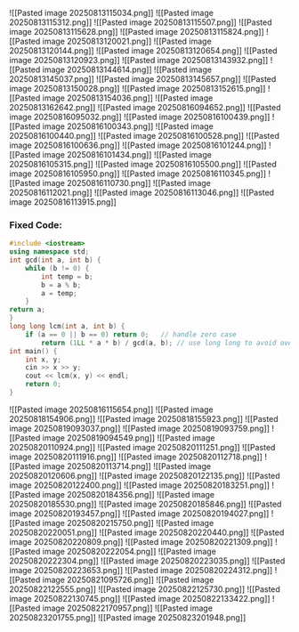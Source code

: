 ![[Pasted image 20250813115034.png]]
![[Pasted image 20250813115312.png]]
![[Pasted image 20250813115507.png]]
![[Pasted image 20250813115628.png]]
![[Pasted image 20250813115824.png]]
![[Pasted image 20250813120021.png]]
![[Pasted image 20250813120144.png]]
![[Pasted image 20250813120654.png]]
![[Pasted image 20250813120923.png]]
![[Pasted image 20250813143932.png]]
![[Pasted image 20250813144614.png]]
![[Pasted image 20250813145037.png]]
![[Pasted image 20250813145657.png]]
![[Pasted image 20250813150028.png]]
![[Pasted image 20250813152615.png]]
![[Pasted image 20250813154036.png]]
![[Pasted image 20250813162642.png]]
![[Pasted image 20250816094652.png]]
![[Pasted image 20250816095032.png]]
![[Pasted image 20250816100439.png]]
![[Pasted image 20250816100343.png]]
![[Pasted image 20250816100440.png]]
![[Pasted image 20250816100528.png]]
![[Pasted image 20250816100636.png]]
![[Pasted image 20250816101244.png]]
![[Pasted image 20250816101434.png]]
![[Pasted image 20250816105315.png]]
![[Pasted image 20250816105500.png]]
![[Pasted image 20250816105950.png]]
![[Pasted image 20250816110345.png]]
![[Pasted image 20250816110730.png]]
![[Pasted image 20250816112021.png]]
![[Pasted image 20250816113046.png]]
![[Pasted image 20250816113915.png]]
### Fixed Code:

```c++
#include <iostream>
using namespace std;
int gcd(int a, int b) {
	while (b != 0) {
		int temp = b;
        b = a % b;         
        a = temp;     
    }     
return a;
}  
long long lcm(int a, int b) {
	if (a == 0 || b == 0) return 0;   // handle zero case     
		return (1LL * a * b) / gcd(a, b); // use long long to avoid overflow }  
int main() {
	int x, y;     
	cin >> x >> y;     
	cout << lcm(x, y) << endl;     
	return 0; 
}
```
![[Pasted image 20250816115654.png]]
![[Pasted image 20250818154906.png]]
![[Pasted image 20250818155923.png]]
![[Pasted image 20250819093037.png]]
![[Pasted image 20250819093759.png]]
![[Pasted image 20250819094549.png]]
![[Pasted image 20250820110924.png]]
![[Pasted image 20250820111251.png]]
![[Pasted image 20250820111916.png]]
![[Pasted image 20250820112718.png]]
![[Pasted image 20250820113714.png]]
![[Pasted image 20250820120606.png]]
![[Pasted image 20250820122135.png]]
![[Pasted image 20250820122400.png]]
![[Pasted image 20250820183251.png]]
![[Pasted image 20250820184356.png]]
![[Pasted image 20250820185530.png]]
![[Pasted image 20250820185846.png]]
![[Pasted image 20250820193457.png]]
![[Pasted image 20250820194027.png]]
![[Pasted image 20250820215750.png]]
![[Pasted image 20250820220051.png]]
![[Pasted image 20250820220440.png]]
![[Pasted image 20250820220809.png]]
![[Pasted image 20250820221309.png]]
![[Pasted image 20250820222054.png]]
![[Pasted image 20250820222304.png]]
![[Pasted image 20250820223035.png]]
![[Pasted image 20250820223653.png]]
![[Pasted image 20250820224312.png]]
![[Pasted image 20250821095726.png]]
![[Pasted image 20250822122555.png]]
![[Pasted image 20250822125730.png]]
![[Pasted image 20250822130745.png]]
![[Pasted image 20250822133422.png]]
![[Pasted image 20250822170957.png]]
![[Pasted image 20250823201755.png]]
![[Pasted image 20250823201948.png]]
